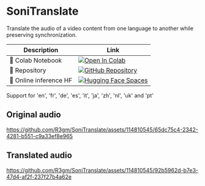 # SoniTranslate
Translate the audio of a video content from one language to another while preserving synchronization.

| Description | Link |
| ----------- | ---- |
| 📙 Colab Notebook | [![Open In Colab](https://colab.research.google.com/assets/colab-badge.svg)](https://github.com/R3gm/SoniTranslate/blob/main/SoniTranslate_Colab.ipynb) |
| 🎉 Repository | [![GitHub Repository](https://img.shields.io/badge/GitHub-Repository-black?style=flat-square&logo=github)](https://github.com/R3gm/SoniTranslate/) |
| 🚀 Online inference HF | [![Hugging Face Spaces](https://img.shields.io/badge/%F0%9F%A4%97%20Hugging%20Face-Spaces-blue)](https://huggingface.co/spaces/>>>) |


Support for 'en', 'fr', 'de', 'es', 'it', 'ja', 'zh', 'nl', 'uk' 
 and 'pt'



## Original audio
https://github.com/R3gm/SoniTranslate/assets/114810545/65dc75c4-2342-4281-b551-c9a33ef8e965 


## Translated audio
https://github.com/R3gm/SoniTranslate/assets/114810545/92b5962d-b7e3-47d4-af2f-237f27b4a62e
